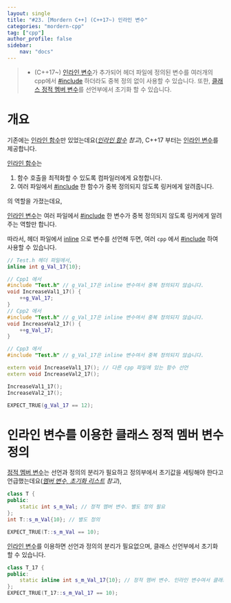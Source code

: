 ```yaml
---
layout: single
title: "#23. [Mordern C++] (C++17~) 인라인 변수"
categories: "mordern-cpp"
tag: ["cpp"]
author_profile: false
sidebar: 
    nav: "docs"
---
```


> * (C++17~) [인라인 변수](https://tango1202.github.io/mordern-cpp/mordern-cpp-inline-variable/)가 추가되어 헤더 파일에 정의된 변수를 여러개의 cpp에서 [#include](https://tango1202.github.io/legacy-cpp-guide/legacy-cpp-guide-preprocessor/#include) 하더라도 중복 정의 없이 사용할 수 있습니다. 또한, [클래스 정적 멤버 변수](https://tango1202.github.io/legacy-cpp-guide/legacy-cpp-guide-static-extern-lifetime/#%EC%A0%95%EC%A0%81-%EB%A9%A4%EB%B2%84-%EB%B3%80%EC%88%98)를 선언부에서 초기화 할 수 있습니다.

# 개요

기존에는 [인라인 함수](https://tango1202.github.io/legacy-cpp-guide/legacy-cpp-guide-inline/)만 있었는데요(*[인라인 함수](https://tango1202.github.io/legacy-cpp-guide/legacy-cpp-guide-inline/) 참고*), C++17 부터는 [인라인 변수](https://tango1202.github.io/mordern-cpp/mordern-cpp-inline-variable/)를 제공합니다.

[인라인 함수](https://tango1202.github.io/legacy-cpp-guide/legacy-cpp-guide-inline/)는 

1. 함수 호출을 최적화할 수 있도록 컴파일러에게 요청합니다.
2. 여러 파일에서 [#include](https://tango1202.github.io/legacy-cpp-guide/legacy-cpp-guide-preprocessor/#include) 한 함수가 중복 정의되지 않도록 링커에게 알려줍니다.

의 역할을 가졌는데요,

[인라인 변수](https://tango1202.github.io/mordern-cpp/mordern-cpp-inline-variable/)는 여러 파일에서 [#include](https://tango1202.github.io/legacy-cpp-guide/legacy-cpp-guide-preprocessor/#include) 한 변수가 중복 정의되지 않도록 링커에게 알려주는 역할만 합니다.

따라서, 헤더 파일에서 [inline](https://tango1202.github.io/legacy-cpp-guide/legacy-cpp-guide-inline/) 으로 변수를 선언해 두면, 여러 `cpp` 에서 [#include](https://tango1202.github.io/legacy-cpp-guide/legacy-cpp-guide-preprocessor/#include) 하여 사용할 수 있습니다.

```cpp
// Test.h 헤더 파일에서,
inline int g_Val_17{10};

// Cpp1 에서
#include "Test.h" // g_Val_17은 inline 변수여서 중복 정의되지 않습니다.
void IncreaseVal1_17() {
    ++g_Val_17; 
}
// Cpp2 에서
#include "Test.h" // g_Val_17은 inline 변수여서 중복 정의되지 않습니다.
void IncreaseVal2_17() { 
    ++g_Val_17;
}

// Cpp3 에서
#include "Test.h" // g_Val_17은 inline 변수여서 중복 정의되지 않습니다.

extern void IncreaseVal1_17(); // 다른 cpp 파일에 있는 함수 선언
extern void IncreaseVal2_17();

IncreaseVal1_17();
IncreaseVal2_17();

EXPECT_TRUE(g_Val_17 == 12); 
```

# 인라인 변수를 이용한 클래스 정적 멤버 변수 정의

[정적 멤버 변수](https://tango1202.github.io/legacy-cpp-guide/legacy-cpp-guide-static-extern-lifetime/#%EC%A0%95%EC%A0%81-%EB%A9%A4%EB%B2%84-%EB%B3%80%EC%88%98)는 선언과 정의의 분리가 필요하고 정의부에서 초기값을 세팅해야 한다고 언급했는데요(*[멤버 변수, 초기화 리스트](https://tango1202.github.io/legacy-cpp-oop/legacy-cpp-oop-member-variable/) 참고*),

```cpp
class T {
public:
    static int s_m_Val; // 정적 멤버 변수. 별도 정의 필요
};
int T::s_m_Val{10}; // 별도 정의

EXPECT_TRUE(T::s_m_Val == 10);
```

[인라인 변수](https://tango1202.github.io/mordern-cpp/mordern-cpp-inline-variable/)를 이용하면 선언과 정의의 분리가 필요없으며, 클래스 선언부에서 초기화 할 수 있습니다.

```cpp
class T_17 {
public:
    static inline int s_m_Val_17{10}; // 정적 멤버 변수. 인라인 변수여서 클래스 선언부에서 정의 및 초기화가 가능합니다. 
};
EXPECT_TRUE(T_17::s_m_Val_17 == 10);
```